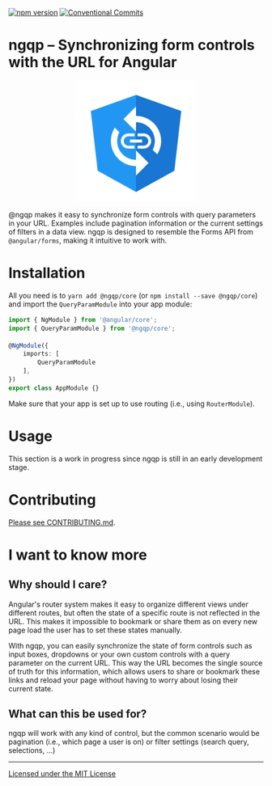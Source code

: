 [![npm version](https://badge.fury.io/js/%40ngqp%2Fcore.svg)](https://www.npmjs.com/@ngqp/core)
[![Conventional Commits](https://img.shields.io/badge/Conventional%20Commits-1.0.0-yellow.svg)](https://conventionalcommits.org)

# ngqp – Synchronizing form controls with the URL for Angular

<p align="center">
  <img width="auto" height="240" src="https://raw.githubusercontent.com/Airblader/ngqp/master/logo.svg">
</p>

@ngqp makes it easy to synchronize form controls with query parameters in your URL. Examples include pagination information
or the current settings of filters in a data view. ngqp is designed to resemble the Forms API from `@angular/forms`, making
it intuitive to work with.

# Installation

All you need is to `yarn add @ngqp/core` (or `npm install --save @ngqp/core`) and import the `QueryParamModule` into your app module:

```typescript
import { NgModule } from '@angular/core';
import { QueryParamModule } from '@ngqp/core';

@NgModule({
    imports: [
        QueryParamModule
    ],
})
export class AppModule {}
```

Make sure that your app is set up to use routing (i.e., using `RouterModule`).

# Usage

This section is a work in progress since ngqp is still in an early development stage.

# Contributing

[Please see CONTRIBUTING.md][contributing].

# I want to know more

## Why should I care?

Angular's router system makes it easy to organize different views under different routes, but often the state of a specific
route is not reflected in the URL. This makes it impossible to bookmark or share them as on every new page load the user has
to set these states manually.

With ngqp, you can easily synchronize the state of form controls such as input boxes, dropdowns or your own custom controls
with a query parameter on the current URL. This way the URL becomes the single source of truth for this information, which
allows users to share or bookmark these links and reload your page without having to worry about losing their current state.

## What can this be used for?

ngqp will work with any kind of control, but the common scenario would be pagination (i.e., which page a user is on) or
filter settings (search query, selections, …)

---

[Licensed under the MIT License][license]

[license]: https://www.github.com/Airblader/ngqp/blob/master/LICENSE
[contributing]: https://www.github.com/Airblader/ngqp/blob/master/CONTRIBUTING.md